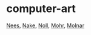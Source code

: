 # computer-art

[Nees](https://en.wikipedia.org/wiki/Georg_Nees#Modern_generative_graphic_design),
[Nake](https://en.wikipedia.org/wiki/Frieder_Nake),
[Noll](https://en.wikipedia.org/wiki/A._Michael_Noll), 
[Mohr](https://en.wikipedia.org/wiki/Manfred_Mohr), [Molnar](https://en.wikipedia.org/wiki/Vera_Moln%C3%A1r)
